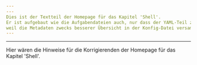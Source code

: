 ```yaml
---
---
Dies ist der Textteil der Homepage für das Kapitel 'Shell'.
Er ist aufgebaut wie die Aufgabendateien auch, nur dass der YAML-Teil zuoberst leer bleibt,
weil die Metadaten zwecks besserer Übersicht in der Konfig-Datei versammelt sind.
---
```

---
Hier wären die Hinweise für die Korrigierenden der Homepage für das Kapitel 'Shell'.
